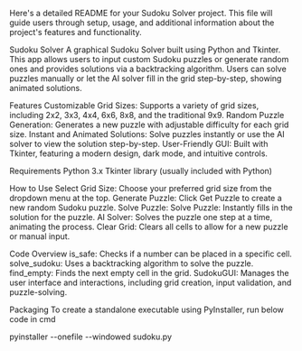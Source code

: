 Here's a detailed README for your Sudoku Solver project. This file will guide users through setup, usage, and additional information about the project's features and functionality.

Sudoku Solver
A graphical Sudoku Solver built using Python and Tkinter. This app allows users to input custom Sudoku puzzles or generate random ones and provides solutions via a backtracking algorithm. Users can solve puzzles manually or let the AI solver fill in the grid step-by-step, showing animated solutions.

Features
Customizable Grid Sizes: Supports a variety of grid sizes, including 2x2, 3x3, 4x4, 6x6, 8x8, and the traditional 9x9. Random Puzzle Generation: Generates a new puzzle with adjustable difficulty for each grid size. Instant and Animated Solutions: Solve puzzles instantly or use the AI solver to view the solution step-by-step. User-Friendly GUI: Built with Tkinter, featuring a modern design, dark mode, and intuitive controls.

Requirements
Python 3.x Tkinter library (usually included with Python)

How to Use
Select Grid Size: Choose your preferred grid size from the dropdown menu at the top. Generate Puzzle: Click Get Puzzle to create a new random Sudoku puzzle. Solve Puzzle: Solve Puzzle: Instantly fills in the solution for the puzzle. AI Solver: Solves the puzzle one step at a time, animating the process. Clear Grid: Clears all cells to allow for a new puzzle or manual input.

Code Overview
is_safe: Checks if a number can be placed in a specific cell. solve_sudoku: Uses a backtracking algorithm to solve the puzzle. find_empty: Finds the next empty cell in the grid. SudokuGUI: Manages the user interface and interactions, including grid creation, input validation, and puzzle-solving.

Packaging
To create a standalone executable using PyInstaller, run below code in cmd

pyinstaller --onefile --windowed sudoku.py
